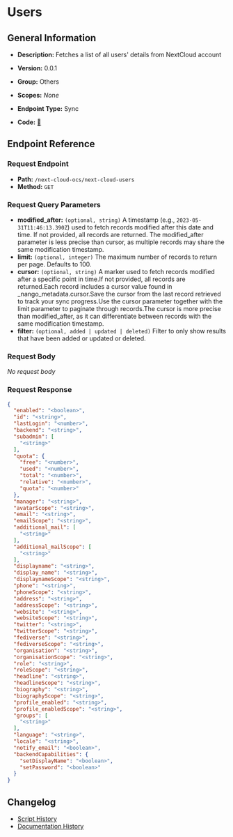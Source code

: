 # Users

## General Information

- **Description:** Fetches a list of all users' details from NextCloud account

- **Version:** 0.0.1
- **Group:** Others
- **Scopes:** _None_
- **Endpoint Type:** Sync
- **Code:** [🔗](https://github.com/NangoHQ/integration-templates/tree/main/integrations/next-cloud-ocs/syncs/users.ts)


## Endpoint Reference

### Request Endpoint

- **Path:** `/next-cloud-ocs/next-cloud-users`
- **Method:** `GET`

### Request Query Parameters

- **modified_after:** `(optional, string)` A timestamp (e.g., `2023-05-31T11:46:13.390Z`) used to fetch records modified after this date and time. If not provided, all records are returned. The modified_after parameter is less precise than cursor, as multiple records may share the same modification timestamp.
- **limit:** `(optional, integer)` The maximum number of records to return per page. Defaults to 100.
- **cursor:** `(optional, string)` A marker used to fetch records modified after a specific point in time.If not provided, all records are returned.Each record includes a cursor value found in _nango_metadata.cursor.Save the cursor from the last record retrieved to track your sync progress.Use the cursor parameter together with the limit parameter to paginate through records.The cursor is more precise than modified_after, as it can differentiate between records with the same modification timestamp.
- **filter:** `(optional, added | updated | deleted)` Filter to only show results that have been added or updated or deleted.

### Request Body

_No request body_

### Request Response

```json
{
  "enabled": "<boolean>",
  "id": "<string>",
  "lastLogin": "<number>",
  "backend": "<string>",
  "subadmin": [
    "<string>"
  ],
  "quota": {
    "free": "<number>",
    "used": "<number>",
    "total": "<number>",
    "relative": "<number>",
    "quota": "<number>"
  },
  "manager": "<string>",
  "avatarScope": "<string>",
  "email": "<string>",
  "emailScope": "<string>",
  "additional_mail": [
    "<string>"
  ],
  "additional_mailScope": [
    "<string>"
  ],
  "displayname": "<string>",
  "display_name": "<string>",
  "displaynameScope": "<string>",
  "phone": "<string>",
  "phoneScope": "<string>",
  "address": "<string>",
  "addressScope": "<string>",
  "website": "<string>",
  "websiteScope": "<string>",
  "twitter": "<string>",
  "twitterScope": "<string>",
  "fediverse": "<string>",
  "fediverseScope": "<string>",
  "organisation": "<string>",
  "organisationScope": "<string>",
  "role": "<string>",
  "roleScope": "<string>",
  "headline": "<string>",
  "headlineScope": "<string>",
  "biography": "<string>",
  "biographyScope": "<string>",
  "profile_enabled": "<string>",
  "profile_enabledScope": "<string>",
  "groups": [
    "<string>"
  ],
  "language": "<string>",
  "locale": "<string>",
  "notify_email": "<boolean>",
  "backendCapabilities": {
    "setDisplayName": "<boolean>",
    "setPassword": "<boolean>"
  }
}
```

## Changelog

- [Script History](https://github.com/NangoHQ/integration-templates/commits/main/integrations/next-cloud-ocs/syncs/users.ts)
- [Documentation History](https://github.com/NangoHQ/integration-templates/commits/main/integrations/next-cloud-ocs/syncs/users.md)

<!-- END  GENERATED CONTENT -->

